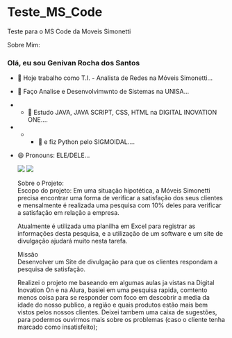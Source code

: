 # Teste_MS_Code
Teste para o MS Code da Moveis Simonetti

Sobre Mim:<br>
### Olá, eu sou Genivan Rocha dos Santos<br>
- 🔭 Hoje trabalho como T.I. - Analista de Redes na Móveis Simonetti...<br>
- 🌱 Faço Analise e Desenvolvimwnto de Sistemas na UNISA... <br>
- - 🌱 Estudo JAVA, JAVA SCRIPT, CSS, HTML na DIGITAL INOVATION ONE....<br>
- - - 🌱 e fiz Python pelo SIGMOIDAL....<br>
- 😄 Pronouns: ELE/DELE...<br>
 
  <div>
    <a href="https://www.linkedin.com/in/genivan-rocha-dos-santos-6493a8191/" target="_blank"><img src="https://img.shields.io/badge/-LinkedIn-%230077B5?style=for-the-badge&logo=linkedin&logoColor=white" target="_blank"></a>
    <a href="https://www.instagram.com/genivanrs/" target="_blank"><img src="https://img.shields.io/badge/Instagram-E4405F?style=for-the-badge&logo=instagram&logoColor=white"></a>  
   </div>
   
   Sobre o Projeto:<br>
   Escopo do projeto:
   Em uma situação hipotética, a Móveis Simonetti precisa encontrar uma forma de verificar a 
   satisfação dos seus clientes e mensalmente é realizada uma pesquisa com 10% deles para verificar 
   a satisfação em relação a empresa.

   Atualmente é utilizada uma planilha em Excel para registrar as informações desta pesquisa, e a 
   utilização de um software e um site de divulgação ajudará muito nesta tarefa.

   Missão<br>
   Desenvolver um Site de divulgação para que os clientes respondam a pesquisa de satisfação.
   <div>
   Realizei o projeto me baseando em algumas aulas ja vistas na Digital Inovation On e na Alura,
   basiei em uma pesquisa rapida, comtento menos coisa para se responder com foco em descobrir a media
   da idade do nosso publico, a região e quais produtos estão mais bem vistos pelos nossos clientes.
   Deixei tambem uma caixa de sugestões, para podermos ouvirmos mais sobre os problemas (caso o cliente
   tenha marcado como insatisfeito);
   </div>
